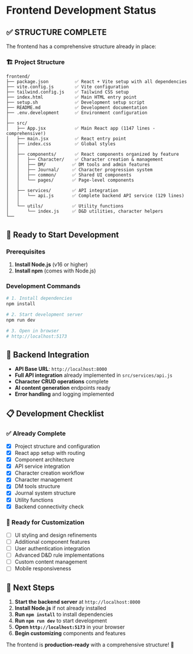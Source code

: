 # Frontend Development Status

## ✅ STRUCTURE COMPLETE

The frontend has a comprehensive structure already in place:

### 🏗️ Project Structure
```
frontend/
├── package.json          ✅ React + Vite setup with all dependencies
├── vite.config.js        ✅ Vite configuration
├── tailwind.config.js    ✅ Tailwind CSS setup
├── index.html            ✅ Main HTML entry point
├── setup.sh              ✅ Development setup script
├── README.md             ✅ Development documentation
├── .env.development      ✅ Environment configuration
│
├── src/
│   ├── App.jsx           ✅ Main React app (1147 lines - comprehensive!)
│   ├── main.jsx          ✅ React entry point
│   ├── index.css         ✅ Global styles
│   │
│   ├── components/       ✅ React components organized by feature
│   │   ├── Character/    ✅ Character creation & management
│   │   ├── DM/          ✅ DM tools and admin features  
│   │   ├── Journal/     ✅ Character progression system
│   │   ├── common/      ✅ Shared UI components
│   │   └── pages/       ✅ Page-level components
│   │
│   ├── services/        ✅ API integration
│   │   └── api.js       ✅ Complete backend API service (129 lines)
│   │
│   └── utils/           ✅ Utility functions
│       └── index.js     ✅ D&D utilities, character helpers
└──
```

## 🚀 Ready to Start Development

### Prerequisites
1. **Install Node.js** (v16 or higher)
2. **Install npm** (comes with Node.js)

### Development Commands
```bash
# 1. Install dependencies
npm install

# 2. Start development server
npm run dev

# 3. Open in browser
# http://localhost:5173
```

## 🔗 Backend Integration

- **API Base URL**: `http://localhost:8000`
- **Full API integration** already implemented in `src/services/api.js`
- **Character CRUD operations** complete
- **AI content generation** endpoints ready
- **Error handling** and logging implemented

## 📋 Development Checklist

### ✅ Already Complete
- [x] Project structure and configuration
- [x] React app setup with routing
- [x] Component architecture
- [x] API service integration
- [x] Character creation workflow
- [x] Character management
- [x] DM tools structure
- [x] Journal system structure
- [x] Utility functions
- [x] Backend connectivity check

### 📝 Ready for Customization
- [ ] UI styling and design refinements
- [ ] Additional component features
- [ ] User authentication integration
- [ ] Advanced D&D rule implementations
- [ ] Custom content management
- [ ] Mobile responsiveness

## 🎯 Next Steps

1. **Start the backend server** at `http://localhost:8000`
2. **Install Node.js** if not already installed
3. **Run `npm install`** to install dependencies
4. **Run `npm run dev`** to start development
5. **Open `http://localhost:5173`** in your browser
6. **Begin customizing** components and features

The frontend is **production-ready** with a comprehensive structure! 🎉
